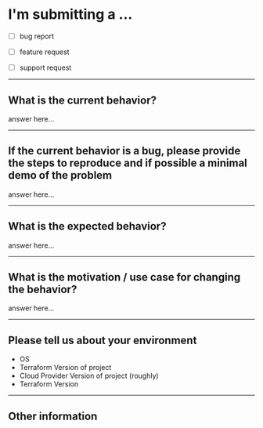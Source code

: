# I'm submitting a ...
  - [ ] bug report
  - [ ] feature request
  - [ ] support request


---
## What is the current behavior?

answer here...

---
## If the current behavior is a bug, please provide the steps to reproduce and if possible a minimal demo of the problem

answer here...

---
## What is the expected behavior?

answer here...

---
## What is the motivation / use case for changing the behavior?

answer here...

---
## Please tell us about your environment
- OS
- Terraform Version of project
- Cloud Provider Version of project (roughly)
- Terraform Version

---
## Other information
